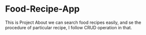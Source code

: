 # Food-Recipe-App
This is Project About we can search food recipes easily, and se the procedure of particular recipe, I follow CRUD operation in that.   
